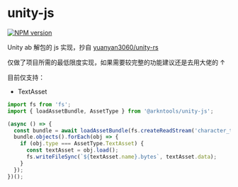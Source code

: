 # unity-js

[![NPM version](https://img.shields.io/npm/v/@arkntools/unity-js?style=flat-square)](https://www.npmjs.com/package/@arkntools/unity-js)

Unity ab 解包的 js 实现，抄自 [yuanyan3060/unity-rs](https://github.com/yuanyan3060/unity-rs)

仅做了项目所需的最低限度实现，如果需要较完整的功能建议还是去用大佬的 ↑

目前仅支持：

- TextAsset

```js
import fs from 'fs';
import { loadAssetBundle, AssetType } from '@arkntools/unity-js';

(async () => {
  const bundle = await loadAssetBundle(fs.createReadStream('character_table003334.ab'));
  bundle.objects().forEach(obj => {
    if (obj.type === AssetType.TextAsset) {
      const textAsset = obj.load();
      fs.writeFileSync(`${textAsset.name}.bytes`, textAsset.data);
    }
  });
})();
```
